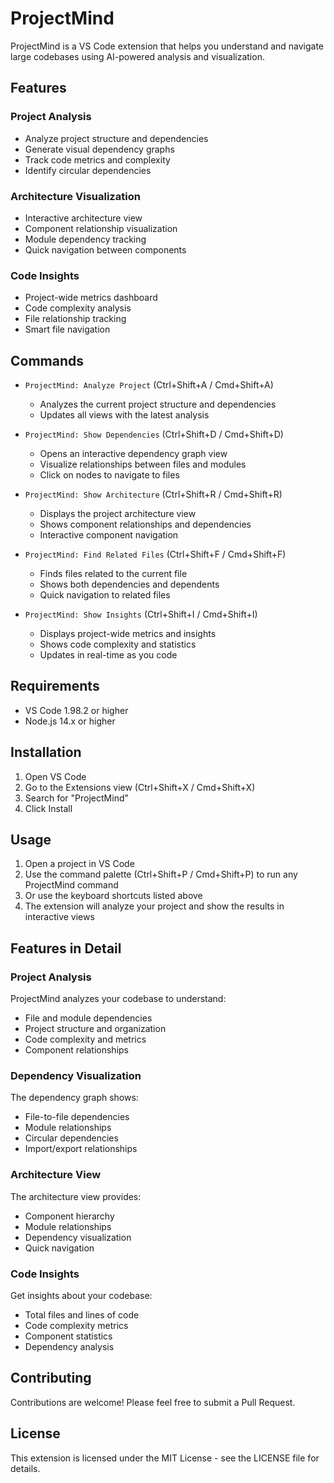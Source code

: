 # ProjectMind

ProjectMind is a VS Code extension that helps you understand and navigate large codebases using AI-powered analysis and visualization.

## Features

### Project Analysis
- Analyze project structure and dependencies
- Generate visual dependency graphs
- Track code metrics and complexity
- Identify circular dependencies

### Architecture Visualization
- Interactive architecture view
- Component relationship visualization
- Module dependency tracking
- Quick navigation between components

### Code Insights
- Project-wide metrics dashboard
- Code complexity analysis
- File relationship tracking
- Smart file navigation

## Commands

- `ProjectMind: Analyze Project` (Ctrl+Shift+A / Cmd+Shift+A)
  - Analyzes the current project structure and dependencies
  - Updates all views with the latest analysis

- `ProjectMind: Show Dependencies` (Ctrl+Shift+D / Cmd+Shift+D)
  - Opens an interactive dependency graph view
  - Visualize relationships between files and modules
  - Click on nodes to navigate to files

- `ProjectMind: Show Architecture` (Ctrl+Shift+R / Cmd+Shift+R)
  - Displays the project architecture view
  - Shows component relationships and dependencies
  - Interactive component navigation

- `ProjectMind: Find Related Files` (Ctrl+Shift+F / Cmd+Shift+F)
  - Finds files related to the current file
  - Shows both dependencies and dependents
  - Quick navigation to related files

- `ProjectMind: Show Insights` (Ctrl+Shift+I / Cmd+Shift+I)
  - Displays project-wide metrics and insights
  - Shows code complexity and statistics
  - Updates in real-time as you code

## Requirements

- VS Code 1.98.2 or higher
- Node.js 14.x or higher

## Installation

1. Open VS Code
2. Go to the Extensions view (Ctrl+Shift+X / Cmd+Shift+X)
3. Search for "ProjectMind"
4. Click Install

## Usage

1. Open a project in VS Code
2. Use the command palette (Ctrl+Shift+P / Cmd+Shift+P) to run any ProjectMind command
3. Or use the keyboard shortcuts listed above
4. The extension will analyze your project and show the results in interactive views

## Features in Detail

### Project Analysis
ProjectMind analyzes your codebase to understand:
- File and module dependencies
- Project structure and organization
- Code complexity and metrics
- Component relationships

### Dependency Visualization
The dependency graph shows:
- File-to-file dependencies
- Module relationships
- Circular dependencies
- Import/export relationships

### Architecture View
The architecture view provides:
- Component hierarchy
- Module relationships
- Dependency visualization
- Quick navigation

### Code Insights
Get insights about your codebase:
- Total files and lines of code
- Code complexity metrics
- Component statistics
- Dependency analysis

## Contributing

Contributions are welcome! Please feel free to submit a Pull Request.

## License

This extension is licensed under the MIT License - see the LICENSE file for details. 
